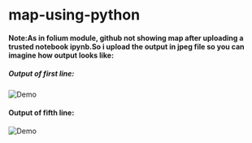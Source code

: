 # map-using-python
#### Note:As in folium module, github not showing map after uploading a trusted notebook ipynb.So i upload the output in jpeg file so you can imagine how output looks like: 
##### Output of first line:
![Demo](https://user-images.githubusercontent.com/49943219/87247081-2d618080-c46f-11ea-81ea-5cda64b10792.JPG)

#### Output of fifth line:
![Demo](https://user-images.githubusercontent.com/49943219/87247300-ad3c1a80-c470-11ea-8f63-d6eb058a2f5b.GIF)
